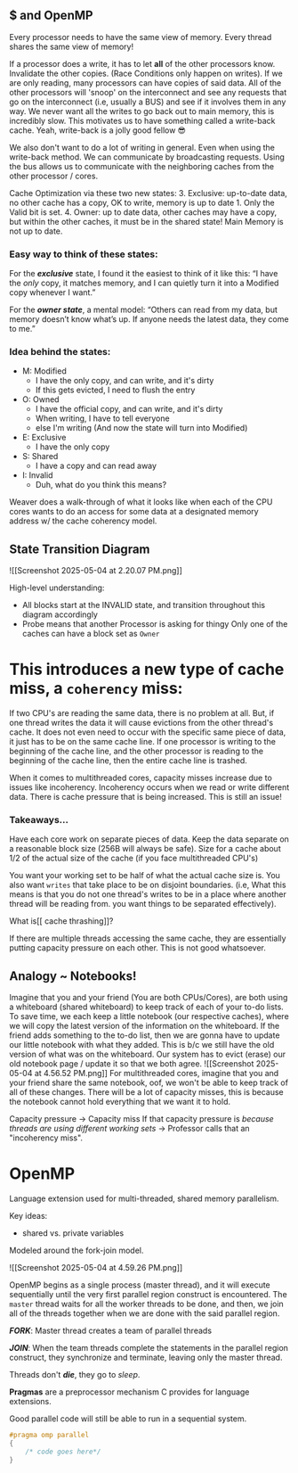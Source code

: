 ## $ and OpenMP
Every processor needs to have the same view of memory. Every thread shares the same view of memory!

If a processor does a write, it has to let **all** of the other processors know. Invalidate the other copies. (Race Conditions only happen on writes). If we are only reading, many processors can have copies of said data. All of the other processors will 'snoop' on the interconnect and see any requests that go on the interconnect (i.e, usually a BUS) and see if it involves them in any way.  We never want all the writes to go back out to main memory, this is incredibly slow. This motivates us to have something called a write-back cache. Yeah, write-back is a jolly good fellow 😎

We also don't want to do a lot of writing in general. Even when using the write-back method. We can communicate by broadcasting requests. Using the bus allows us to communicate with the neighboring caches from the other processor / cores. 

Cache Optimization via these two new states:
3. Exclusive: up-to-date data, no other cache has a copy,  OK to write, memory is up to date
	1. Only the Valid bit is set. 
4. Owner: up to date data, other caches may have a copy, but within the other caches, it must be in the shared state! Main Memory is not up to date. 

### Easy way to think of these states:
For the ***exclusive*** state, I found it the easiest to think of it like this:
“I have the _only_ copy, it matches memory, and I can quietly turn it into a Modified copy whenever I want.”

For the ***owner state***, a mental model:
“Others can read from my data, but memory doesn’t know what’s up. If anyone needs the latest data, they come to me.”

### Idea behind the states:
- M: Modified
	- I have the only copy, and can write, and it's dirty
	- If this gets evicted, I need to flush the entry
- O: Owned
	- I have the official copy, and can write, and it's dirty
	- When writing, I have to tell everyone
	- else I'm writing (And now the state will turn into Modified)
- E: Exclusive
	- I have the only copy
- S: Shared
	- I have a copy and can read away
- I: Invalid
	- Duh, what do you think this means?

Weaver does a walk-through of what it looks like when each of the CPU cores wants to do an access for some data at a designated memory address w/ the cache coherency model.


## State Transition Diagram
![[Screenshot 2025-05-04 at 2.20.07 PM.png]]

High-level understanding:
- All blocks start at the INVALID state, and transition throughout this diagram accordingly
- Probe means that another Processor is asking for thingy
Only one of the caches can have a block set as `Owner`

# This introduces a new type of cache miss, a `coherency` miss:

If two CPU's are reading the same data, there is no problem at all. But, if one thread writes the data it will cause evictions from the other thread's cache. 
It does not even need to occur with the specific same piece of data, it just has to be on the same cache line. If one processor is writing to the beginning of the cache line, and the other processor is reading to the beginning of the cache line, then the entire cache line is trashed. 

When it comes to multithreaded cores, capacity misses increase due to issues like incoherency.
Incoherency occurs when we read or write different data. There is cache pressure that is being increased. This is still an issue!

### Takeaways...
Have each core work on separate pieces of data. Keep the data separate on a reasonable block size (256B will always be safe). Size for a cache about 1/2 of the actual size of the cache (if you face multithreaded CPU's)

You want your working set to be half of what the actual cache size is. You also want `writes` that take place to be on disjoint boundaries. (i.e, What this means is that you do not one thread's writes to be in a place where another thread will be reading from. you want things to be separated effectively). 

What is[[ cache thrashing]]?

If there are multiple threads accessing the same cache, they are essentially putting capacity pressure on each other. This is not good whatsoever.

## Analogy ~ Notebooks!

Imagine that you and your friend (You are both CPUs/Cores), are both using a whiteboard (shared whiteboard) to keep track of each of your to-do lists. To save time, we each keep a little notebook (our respective caches), where we will copy the latest version of the information on the whiteboard. If the friend adds something to the to-do list, then we are gonna have to update our little notebook with what they added. This is b/c we still have the old version of what was on the whiteboard. Our system has to evict (erase) our old notebook page / update it so that we both agree. 
![[Screenshot 2025-05-04 at 4.56.52 PM.png]]
For multithreaded cores, imagine that you and your friend share the same notebook, oof, we won't be able to keep track of all of these changes. There will be a lot of capacity misses, this is because the notebook cannot hold everything that we want it to hold.


Capacity pressure → Capacity miss
If that capacity pressure is *because threads are using different working sets* 
→ Professor calls that an "incoherency miss".
# OpenMP

Language extension used for multi-threaded, shared memory parallelism. 

Key ideas:
- shared vs. private variables

Modeled around the fork-join model.

![[Screenshot 2025-05-04 at 4.59.26 PM.png]]

OpenMP begins as a single process (master thread), and it will execute sequentially until the very first parallel region construct is encountered. The `master` thread waits for all the worker threads to be done, and then, we join all of the threads together when we are done with the said parallel region. 

***FORK***: Master thread creates a team of parallel threads

***JOIN***: When the team threads complete the statements in the parallel region construct, they synchronize and terminate, leaving only the master thread. 

Threads don't ***die***, they go to *sleep*.

**Pragmas** are a preprocessor mechanism C provides for language extensions. 

Good parallel code will still be able to run in a sequential system. 

```cpp
#pragma omp parallel
{
	/* code goes here*/
}
```

